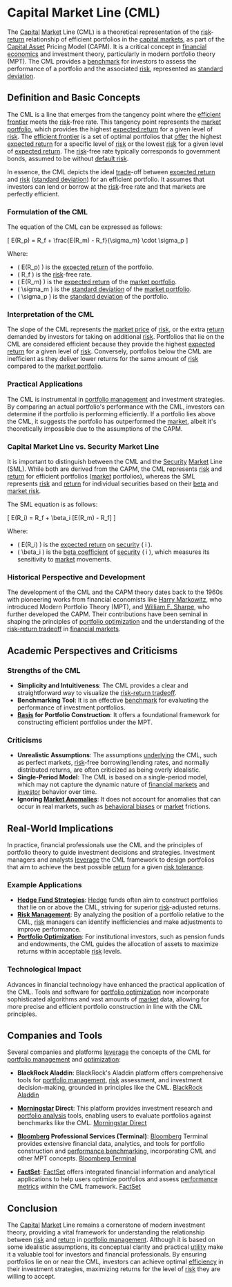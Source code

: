 # Capital Market Line (CML)

The [Capital](../c/capital.md) [Market](../m/market.md) Line (CML) is a theoretical representation of the [risk](../r/risk.md)-[return](../r/return.md) relationship of efficient portfolios in the [capital markets](../c/capital_markets.md), as part of the [Capital Asset](../c/capital_asset.md) Pricing Model (CAPM). It is a critical concept in [financial economics](../f/financial_economics.md) and investment theory, particularly in modern portfolio theory (MPT). The CML provides a [benchmark](../b/benchmark.md) for investors to assess the performance of a portfolio and the associated [risk](../r/risk.md), represented as [standard deviation](../s/standard_deviation.md).

## Definition and Basic Concepts

The CML is a line that emerges from the tangency point where the [efficient frontier](../e/efficient_frontier.md) meets the [risk](../r/risk.md)-free rate. This tangency point represents the [market portfolio](../m/market_portfolio.md), which provides the highest [expected return](../e/expected_return.md) for a given level of [risk](../r/risk.md). The [efficient frontier](../e/efficient_frontier.md) is a set of optimal portfolios that [offer](../o/offer.md) the highest [expected return](../e/expected_return.md) for a specific level of [risk](../r/risk.md) or the lowest [risk](../r/risk.md) for a given level of [expected return](../e/expected_return.md). The [risk](../r/risk.md)-free rate typically corresponds to government bonds, assumed to be without [default risk](../d/default_risk.md).

In essence, the CML depicts the ideal [trade](../t/trade.md)-off between [expected return](../e/expected_return.md) and [risk](../r/risk.md) ([standard deviation](../s/standard_deviation.md)) for an efficient portfolio. It assumes that investors can lend or borrow at the [risk](../r/risk.md)-free rate and that markets are perfectly efficient.

### Formulation of the CML

The equation of the CML can be expressed as follows:

\[ E(R_p) = R_f + \frac{E(R_m) - R_f}{\sigma_m} \cdot \sigma_p \]

Where:
- \( E(R_p) \) is the [expected return](../e/expected_return.md) of the portfolio.
- \( R_f \) is the [risk](../r/risk.md)-free rate.
- \( E(R_m) \) is the [expected return](../e/expected_return.md) of the [market portfolio](../m/market_portfolio.md).
- \( \sigma_m \) is the [standard deviation](../s/standard_deviation.md) of the [market portfolio](../m/market_portfolio.md).
- \( \sigma_p \) is the [standard deviation](../s/standard_deviation.md) of the portfolio.

### Interpretation of the CML

The slope of the CML represents the [market price](../m/market_price.md) of [risk](../r/risk.md), or the extra [return](../r/return.md) demanded by investors for taking on additional [risk](../r/risk.md). Portfolios that lie on the CML are considered efficient because they provide the highest [expected return](../e/expected_return.md) for a given level of [risk](../r/risk.md). Conversely, portfolios below the CML are inefficient as they deliver lower returns for the same amount of [risk](../r/risk.md) compared to the [market portfolio](../m/market_portfolio.md).

### Practical Applications

The CML is instrumental in [portfolio management](../p/portfolio_management.md) and investment strategies. By comparing an actual portfolio's performance with the CML, investors can determine if the portfolio is performing efficiently. If a portfolio lies above the CML, it suggests the portfolio has outperformed the [market](../m/market.md), albeit it's theoretically impossible due to the assumptions of the CAPM.

### Capital Market Line vs. Security Market Line

It is important to distinguish between the CML and the [Security](../s/security.md) [Market](../m/market.md) Line (SML). While both are derived from the CAPM, the CML represents [risk](../r/risk.md) and [return](../r/return.md) for efficient portfolios ([market](../m/market.md) portfolios), whereas the SML represents [risk](../r/risk.md) and [return](../r/return.md) for individual securities based on their [beta](../b/beta.md) and [market risk](../m/market_risk.md).

The SML equation is as follows:

\[ E(R_i) = R_f + \beta_i [E(R_m) - R_f] \]

Where:
- \( E(R_i) \) is the [expected return](../e/expected_return.md) on [security](../s/security.md) \( i \).
- \( \beta_i \) is the [beta coefficient](../b/beta_coefficient.md) of [security](../s/security.md) \( i \), which measures its sensitivity to [market](../m/market.md) movements.

### Historical Perspective and Development

The development of the CML and the CAPM theory dates back to the 1960s with pioneering works from financial economists like [Harry Markowitz](../h/harry_markowitz.md), who introduced Modern Portfolio Theory (MPT), and [William F. Sharpe](../w/william_f._sharpe.md), who further developed the CAPM. Their contributions have been seminal in shaping the principles of [portfolio optimization](../p/portfolio_optimization.md) and the understanding of the [risk-return tradeoff](../r/risk-return_tradeoff.md) in [financial markets](../f/financial_market.md).

## Academic Perspectives and Criticisms

### Strengths of the CML

- **Simplicity and Intuitiveness**: The CML provides a clear and straightforward way to visualize the [risk-return tradeoff](../r/risk-return_tradeoff.md).
- **Benchmarking Tool**: It is an effective [benchmark](../b/benchmark.md) for evaluating the performance of investment portfolios.
- **[Basis](../b/basis.md) for Portfolio Construction**: It offers a foundational framework for constructing efficient portfolios under the MPT.

### Criticisms

- **Unrealistic Assumptions**: The assumptions [underlying](../u/underlying.md) the CML, such as perfect markets, [risk](../r/risk.md)-free borrowing/lending rates, and normally distributed returns, are often criticized as being overly idealistic.
- **Single-Period Model**: The CML is based on a single-period model, which may not capture the dynamic nature of [financial markets](../f/financial_market.md) and [investor](../i/investor.md) behavior over time.
- **Ignoring [Market Anomalies](../m/market_anomalies.md)**: It does not account for anomalies that can occur in real markets, such as [behavioral biases](../b/behavioral_biases_in_trading.md) or [market](../m/market.md) frictions.

## Real-World Implications

In practice, financial professionals use the CML and the principles of portfolio theory to guide investment decisions and strategies. Investment managers and analysts [leverage](../l/leverage.md) the CML framework to design portfolios that aim to achieve the best possible [return](../r/return.md) for a given [risk tolerance](../r/risk_tolerance.md).

### Example Applications

- **[Hedge Fund Strategies](../h/hedge_fund_strategies.md)**: [Hedge](../h/hedge.md) funds often aim to construct portfolios that lie on or above the CML, striving for superior [risk](../r/risk.md)-adjusted returns.
- **[Risk Management](../r/risk_management.md)**: By analyzing the position of a portfolio relative to the CML, [risk](../r/risk.md) managers can identify inefficiencies and make adjustments to improve performance.
- **[Portfolio Optimization](../p/portfolio_optimization.md)**: For institutional investors, such as pension funds and endowments, the CML guides the allocation of assets to maximize returns within acceptable [risk](../r/risk.md) levels.

### Technological Impact

Advances in financial technology have enhanced the practical application of the CML. Tools and software for [portfolio optimization](../p/portfolio_optimization.md) now incorporate sophisticated algorithms and vast amounts of [market](../m/market.md) data, allowing for more precise and efficient portfolio construction in line with the CML principles.

## Companies and Tools

Several companies and platforms [leverage](../l/leverage.md) the concepts of the CML for [portfolio management](../p/portfolio_management.md) and [optimization](../o/optimization.md):

- **BlackRock Aladdin**: BlackRock's Aladdin platform offers comprehensive tools for [portfolio management](../p/portfolio_management.md), [risk](../r/risk.md) assessment, and investment decision-making, grounded in principles like the CML. [BlackRock Aladdin](https://www.blackrock.com/aladdin)

- **[Morningstar](../m/morningstar.md) Direct**: This platform provides investment research and [portfolio analysis](../p/portfolio_analysis.md) tools, enabling users to evaluate portfolios against benchmarks like the CML. [Morningstar Direct](https://www.morningstar.com/products/direct)

- **[Bloomberg](../b/bloomberg.md) Professional Services (Terminal)**: [Bloomberg](../b/bloomberg.md) Terminal provides extensive financial data, analytics, and tools for portfolio construction and [performance benchmarking](../p/performance_benchmarking.md), incorporating CML and other MPT concepts. [Bloomberg Terminal](https://www.bloomberg.com/professional/solution/bloomberg-terminal)

- **[FactSet](../f/factset.md)**: [FactSet](../f/factset.md) offers integrated financial information and analytical applications to help users optimize portfolios and assess [performance metrics](../p/performance_metrics.md) within the CML framework. [FactSet](https://www.factset.com)

## Conclusion

The [Capital](../c/capital.md) [Market](../m/market.md) Line remains a cornerstone of modern investment theory, providing a vital framework for understanding the relationship between [risk](../r/risk.md) and [return](../r/return.md) in [portfolio management](../p/portfolio_management.md). Although it is based on some idealistic assumptions, its conceptual clarity and practical [utility](../u/utility.md) make it a valuable tool for investors and financial professionals. By ensuring portfolios lie on or near the CML, investors can achieve optimal [efficiency](../e/efficiency.md) in their investment strategies, maximizing returns for the level of [risk](../r/risk.md) they are willing to accept.